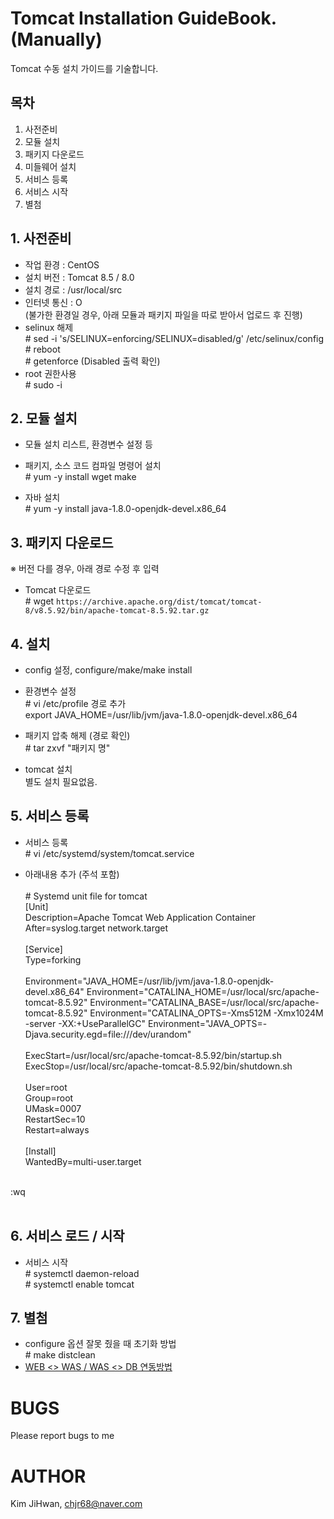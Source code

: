 # Tomcat Installation GuideBook. (Manually)
Tomcat 수동 설치 가이드를 기술합니다.

## 목차
1. 사전준비
2. 모듈 설치
3. 패키지 다운로드
4. 미들웨어 설치
5. 서비스 등록
6. 서비스 시작
7. 별첨

## 1. 사전준비
- 작업 환경 : CentOS
- 설치 버전 : Tomcat 8.5 / 8.0
- 설치 경로 : /usr/local/src
- 인터넷 통신 : O <br>
(불가한 환경일 경우, 아래 모듈과 패키지 파일을 따로 받아서 업로드 후 진행)
- selinux 해제 <br>
\# sed -i 's/SELINUX=enforcing/SELINUX=disabled/g' /etc/selinux/config <br>
\# reboot <br>
\# getenforce (Disabled 출력 확인)
- root 권한사용 <br>
\# sudo -i
## 2. 모듈 설치
- 모듈 설치 리스트, 환경변수 설정 등

- 패키지, 소스 코드 컴파일 명령어 설치<br>
\# yum -y install wget make
- 자바 설치 <br>
\# yum -y install java-1.8.0-openjdk-devel.x86_64

## 3. 패키지 다운로드
※ 버전 다를 경우, 아래 경로 수정 후 입력

- Tomcat 다운로드 <br>
\# wget `https://archive.apache.org/dist/tomcat/tomcat-8/v8.5.92/bin/apache-tomcat-8.5.92.tar.gz`

## 4. 설치
- config 설정, configure/make/make install

- 환경변수 설정 <br>
\# vi /etc/profile 경로 추가 <br>
export JAVA_HOME=/usr/lib/jvm/java-1.8.0-openjdk-devel.x86_64

- 패키지 압축 해제 (경로 확인) <br>
\# tar zxvf "패키지 명"

- tomcat 설치 <br>
별도 설치 필요없음.

## 5. 서비스 등록
- 서비스 등록 <br>
\# vi /etc/systemd/system/tomcat.service <br>

- 아래내용 추가 (주석 포함)
&nbsp; <br><br>
\# Systemd unit file for tomcat <br>
[Unit] <br>
Description=Apache Tomcat Web Application Container <br>
After=syslog.target network.target
 <br> <br>
[Service] <br>
Type=forking
 <br> <br>
Environment="JAVA_HOME=/usr/lib/jvm/java-1.8.0-openjdk-devel.x86_64"
Environment="CATALINA_HOME=/usr/local/src/apache-tomcat-8.5.92"
Environment="CATALINA_BASE=/usr/local/src/apache-tomcat-8.5.92"
Environment="CATALINA_OPTS=-Xms512M -Xmx1024M -server -XX:+UseParallelGC"
Environment="JAVA_OPTS=-Djava.security.egd=file:///dev/urandom"
 <br> <br>
ExecStart=/usr/local/src/apache-tomcat-8.5.92/bin/startup.sh <br>
ExecStop=/usr/local/src/apache-tomcat-8.5.92/bin/shutdown.sh
 <br> <br>
User=root <br>
Group=root <br>
UMask=0007 <br>
RestartSec=10 <br>
Restart=always
 <br> <br>
[Install] <br>
WantedBy=multi-user.target <br>
 <br>
:wq
&nbsp; <br><br>


## 6. 서비스 로드 / 시작
- 서비스 시작 <br>
\# systemctl daemon-reload <br>
\# systemctl enable tomcat

## 7. 별첨

- configure 옵션 잘못 줬을 때 초기화 방법 <br>
\# make distclean
- [WEB <> WAS / WAS <> DB 연동방법](https://github.com/chjr68/MiddleWare/tree/master/ETC)


# BUGS
Please report bugs to me

# AUTHOR

Kim JiHwan, <chjr68@naver.com>


